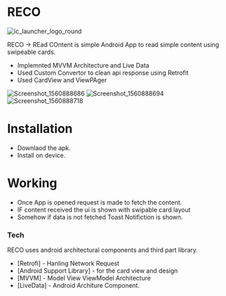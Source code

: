 # RECO

![ic_launcher_logo_round](https://user-images.githubusercontent.com/40545002/59718583-16366c00-9238-11e9-973c-ceb74e7e0e34.png)

RECO -> REad COntent is simple Android App to read simple content using swipeable cards.

  - Implemnted MVVM Architecture and Live Data
  - Used Custom Convertor to clean api response using Retrofit
  - Used CardView and ViewPAger
  
![Screenshot_1560888686](https://user-images.githubusercontent.com/40545002/59718478-eab38180-9237-11e9-8793-5dc0513a8db2.png)
![Screenshot_1560888694](https://user-images.githubusercontent.com/40545002/59718491-ef783580-9237-11e9-9b11-fab6fac9f9ef.png)
![Screenshot_1560888718](https://user-images.githubusercontent.com/40545002/59718503-f606ad00-9237-11e9-915a-0b0b2aab6476.png)

# Installation

  - Downlaod the apk.
  - Install on device.

# Working

  - Once App is opened request is made to fetch the content.
  - IF content received the ui is shown with swipable card layout
  - Somehow if data is not fetched Toast Notifiction is shown.

### Tech

RECO uses android architectural components and third part library.

* [Retrofi] - Hanling Network Request
* [Android Support Library] - for the card view and design
* [MVVM] - Model View ViewModel Architecture
* [LiveData] - Android Architure Component.
